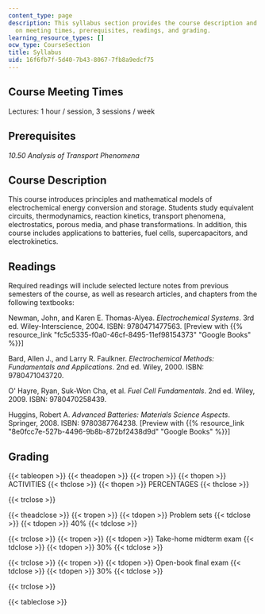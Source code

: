 ```yaml
---
content_type: page
description: This syllabus section provides the course description and information
  on meeting times, prerequisites, readings, and grading.
learning_resource_types: []
ocw_type: CourseSection
title: Syllabus
uid: 16f6fb7f-5d40-7b43-8067-7fb8a9edcf75
---
```


Course Meeting Times
--------------------

Lectures: 1 hour / session, 3 sessions / week

Prerequisites
-------------

_10.50 Analysis of Transport Phenomena_

Course Description
------------------

This course introduces principles and mathematical models of electrochemical energy conversion and storage. Students study equivalent circuits, thermodynamics, reaction kinetics, transport phenomena, electrostatics, porous media, and phase transformations. In addition, this course includes applications to batteries, fuel cells, supercapacitors, and electrokinetics.

Readings
--------

Required readings will include selected lecture notes from previous semesters of the course, as well as research articles, and chapters from the following textbooks:

Newman, John, and Karen E. Thomas-Alyea. _Electrochemical Systems_. 3rd ed. Wiley-Interscience, 2004. ISBN: 9780471477563. \[Preview with {{% resource_link "fc5c5335-f0a0-46cf-8495-11ef98154373" "Google Books" %}}\]

Bard, Allen J., and Larry R. Faulkner. _Electrochemical Methods: Fundamentals and Applications_. 2nd ed. Wiley, 2000. ISBN: 9780471043720.

O' Hayre, Ryan, Suk-Won Cha, et al. _Fuel Cell Fundamentals_. 2nd ed. Wiley, 2009. ISBN: 9780470258439.

Huggins, Robert A. _Advanced Batteries: Materials Science Aspects_. Springer, 2008. ISBN: 9780387764238. \[Preview with {{% resource_link "8e0fcc7e-527b-4496-9b8b-872bf2438d9d" "Google Books" %}}\]

Grading
-------

{{< tableopen >}}
{{< theadopen >}}
{{< tropen >}}
{{< thopen >}}
ACTIVITIES
{{< thclose >}}
{{< thopen >}}
PERCENTAGES
{{< thclose >}}

{{< trclose >}}

{{< theadclose >}}
{{< tropen >}}
{{< tdopen >}}
Problem sets
{{< tdclose >}}
{{< tdopen >}}
40%
{{< tdclose >}}

{{< trclose >}}
{{< tropen >}}
{{< tdopen >}}
Take-home midterm exam
{{< tdclose >}}
{{< tdopen >}}
30%
{{< tdclose >}}

{{< trclose >}}
{{< tropen >}}
{{< tdopen >}}
Open-book final exam
{{< tdclose >}}
{{< tdopen >}}
30%
{{< tdclose >}}

{{< trclose >}}

{{< tableclose >}}